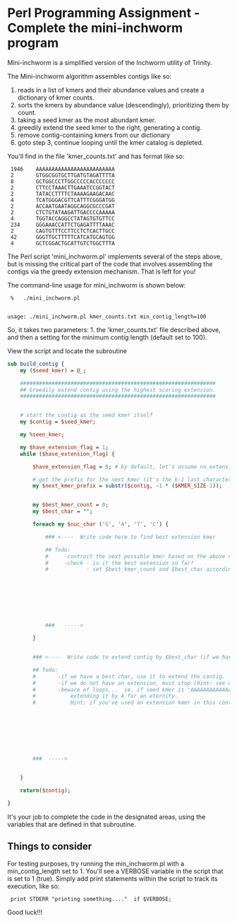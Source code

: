 # Perl Programming Assignment - Complete the mini-inchworm program

Mini-inchworm is a simplified version of the Inchworm utility of Trinity.

The Mini-inchworm algorithm assembles contigs like so:

1.  reads in a list of kmers and their abundance values and create a dictionary of kmer counts.
2.  sorts the kmers by abundance value (descendingly), prioritizing them by count.
3.  taking a seed kmer as the most abundant kmer.
4.  greedily extend the seed kmer to the right, generating a contig.
5.  remove contig-containing kmers from our dictionary
6.  goto step 3, continue looping until the kmer catalog is depleted.


You'll find in the file 'kmer_counts.txt' and has format like so:

     1946    AAAAAAAAAAAAAAAAAAAAAAAAA
     2       GTGGCGGTGCTTGATGTAGATTTTA
     8       GCTGGCCCTTGGCCCCCACCCCCCC
     2       CTTCCTAAACTTGAAATCCGGTACT
     2       TATACCTTTTCTAAAAGAAGACAAC
     4       TCATGGGACGTTCATTTCGGGATGG
     2       ACCAATGAATAGGCAGGCGCCCGAT
     2       CTCTGTATAAGATTGACCCCAAAAA
     4       TGGTACCAGGCCTATAGTGTGTTCC
     234     GGGAAACCATTCTGAGATTTTAAAC
     2       CAGTGTTTCCTTCCTCTCACTTGCC
     42      GGGTTGCTTTTTCATCATGCAGTGG
     4       GCTCGGACTGCATTGTCTGGCTTTA



The Perl script 'mini_inchworm.pl' implements several of the steps above, but is missing the critical part of the code that involves assembling the contigs via the greedy extension mechanism.  That is left for you!


The command-line usage for mini_inchworm is shown below:

     %   ./mini_inchworm.pl


	usage: ./mini_inchworm.pl kmer_counts.txt min_contig_length=100


So, it takes two parameters: 1. the 'kmer_counts.txt' file described above, and then a setting for the minimum contig length (default set to 100).  

View the script and locate the subroutine

```Perl
sub build_contig {
    my ($seed_kmer) = @_;

    ##############################################################
    ## Greedily extend contig using the highest scoring extension.
    ##############################################################


    # start the contig as the seed kmer itself
    my $contig = $seed_kmer;

    my %seen_kmer;

    my $have_extension_flag = 1;
    while ($have_extension_flag) {

        $have_extension_flag = 0; # by default, let's assume no extension possible.

        # get the prefix for the next kmer (it's the k-1 last characters of the seed:
        my $next_kmer_prefix = substr($contig, -1 * ($KMER_SIZE-1));


        my $best_kmer_count = 0;
        my $best_char = "";

        foreach my $nuc_char ('G', 'A', 'T', 'C') {

            ### <----  Write code here to find best extension kmer

            ## Todo:
            #     -contruct the next possible kmer based on the above nucleotide character extension
            #     -check - is it the best extension so far?
            #            - set $best_kmer_count and $best_char accordingly.








            ###   ----->

        }


        ### <----  Write code to extend contig by $best_char (if we have a $best_char)

        ## Todo:
        #       -if we have a best char, use it to extend the contig.
        #       -if we do not have an extension, must stop (Hint: see while loop condition)
        #       -beware of loops...  ie. if seed kmer is 'AAAAAAAAAAAAAA', you might keep
        #           extending it by A for an eternity.
        #           Hint: if you've used an extension kmer in this contig, don't use it again.








        ###  ----->


    }

    return($contig);

}

```

It's your job to complete the code in the designated areas, using the variables that are defined in that subroutine.

## Things to consider

For testing purposes, try running the min_inchworm.pl with a min_contig_length set to 1.  You'll see a VERBOSE variable in the script that is set to 1 (true).  Simply add print statements within the script to track its execution, like so:

     print STDERR "printing something...."  if $VERBOSE;


Good luck!!!

